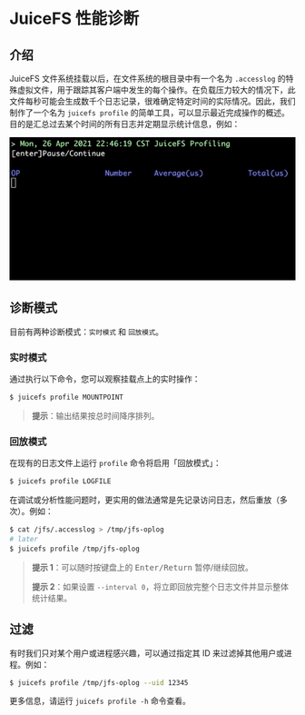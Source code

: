 # JuiceFS 性能诊断

## 介绍

JuiceFS 文件系统挂载以后，在文件系统的根目录中有一个名为 `.accesslog` 的特殊虚拟文件，用于跟踪其客户端中发生的每个操作。在负载压力较大的情况下，此文件每秒可能会生成数千个日志记录，很难确定特定时间的实际情况。因此，我们制作了一个名为 `juicefs profile` 的简单工具，可以显示最近完成操作的概述。目的是汇总过去某个时间的所有日志并定期显示统计信息，例如：

![juicefs-profiling](../images/juicefs-profiling.gif)

## 诊断模式

目前有两种诊断模式：`实时模式` 和 `回放模式`。

### 实时模式

通过执行以下命令，您可以观察挂载点上的实时操作：

```bash
$ juicefs profile MOUNTPOINT
```

> **提示**：输出结果按总时间降序排列。

### 回放模式

在现有的日志文件上运行 `profile` 命令将启用「回放模式」：

```bash
$ juicefs profile LOGFILE
```

在调试或分析性能问题时，更实用的做法通常是先记录访问日志，然后重放（多次）。例如：

```bash
$ cat /jfs/.accesslog > /tmp/jfs-oplog
# later
$ juicefs profile /tmp/jfs-oplog
```

> **提示 1**：可以随时按键盘上的 <kbd>Enter/Return</kbd> 暂停/继续回放。
>
> **提示 2**：如果设置 `--interval 0`，将立即回放完整个日志文件并显示整体统计结果。

## 过滤

有时我们只对某个用户或进程感兴趣，可以通过指定其 ID 来过滤掉其他用户或进程。例如：

```bash
$ juicefs profile /tmp/jfs-oplog --uid 12345
```

更多信息，请运行 `juicefs profile -h` 命令查看。

